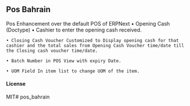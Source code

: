 ## Pos Bahrain

Pos Enhancement over the default POS of ERPNext
    • Opening Cash (Doctype)
    • Cashier to enter the opening cash received.
      
    • Closing Cash Voucher Customized to Display opening cash for that cashier and the total sales from Opening Cash Voucher time/date till the Closing cash voucher time/date.
      
    • Batch Number in POS View with expiry Date.
      
    • UOM Field In item list to change UOM of the item.



#### License

MIT# pos_bahrain
